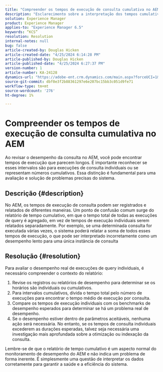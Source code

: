 ```yaml
---
title: "Compreender os tempos de execução de consulta cumulativa no AEM"
description: "Esclarecimento sobre a interpretação dos tempos cumulativos de execução de consulta no monitoramento de desempenho do AEM."
solution: Experience Manager
product: Experience Manager
applies-to: "Experience Manager 6.5"
keywords: “KCS”
resolution: Resolution
internal-notes: null
bug: false
article-created-by: Douglas Hicken
article-created-date: "4/25/2024 6:14:28 PM"
article-published-by: Douglas Hicken
article-published-date: "4/25/2024 6:27:37 PM"
version-number: 1
article-number: KA-24128
dynamics-url: "https://adobe-ent.crm.dynamics.com/main.aspx?forceUCI=1&pagetype=entityrecord&etn=knowledgearticle&id=c8d669a5-2f03-ef11-a1fe-6045bd006793"
source-git-commit: dbf0e3f2b88361297e6e207bc15bb3c051d9fe71
workflow-type: tm+mt
source-wordcount: '276'
ht-degree: 1%

---
```


# Compreender os tempos de execução de consulta cumulativa no AEM


Ao revisar o desempenho da consulta no AEM, você pode encontrar tempos de execução que parecem longos. É importante reconhecer se esses intervalos são para execuções de consulta individuais ou se representam números cumulativos. Essa distinção é fundamental para uma avaliação e solução de problemas precisas do sistema.

## Descrição {#description}


No AEM, os tempos de execução de consulta podem ser registrados e relatados de diferentes maneiras. Um ponto de confusão comum surge do relatório de tempo cumulativo, em que o tempo total de todas as execuções de query é agregado, em vez de tempos de execução individuais serem relatados separadamente. Por exemplo, se uma determinada consulta for executada várias vezes, o sistema poderá relatar a soma de todos esses tempos de execução, o que pode ser interpretado incorretamente como um desempenho lento para uma única instância de consulta


## Resolução {#resolution}


Para avaliar o desempenho real de execuções de query individuais, é necessário compreender o contexto do relatório:

1. Revise os registros ou relatórios de desempenho para determinar se os horários são individuais ou cumulativos.
2. Para intervalos cumulativos, divida o tempo total pelo número de execuções para encontrar o tempo médio de execução por consulta.
3. Compare os tempos de execução individuais com os benchmarks de desempenho esperados para determinar se há um problema real de desempenho.
4. Se o desempenho estiver dentro de parâmetros aceitáveis, nenhuma ação será necessária. No entanto, se os tempos de consulta individuais excederem as durações esperadas, talvez seja necessária uma investigação mais aprofundada sobre a otimização ou indexação da consulta.


Lembre-se de que o relatório de tempo cumulativo é um aspecto normal do monitoramento de desempenho do AEM e não indica um problema de forma inerente. É simplesmente uma questão de interpretar os dados corretamente para garantir a saúde e a eficiência do sistema.
